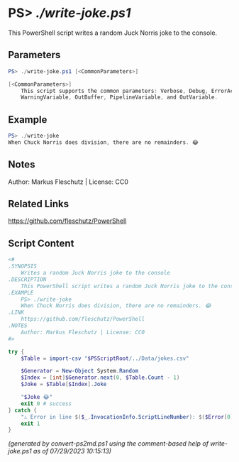 PS> *./write-joke.ps1*
====================

This PowerShell script writes a random Juck Norris joke to the console.

Parameters
----------
```powershell
PS> ./write-joke.ps1 [<CommonParameters>]

[<CommonParameters>]
    This script supports the common parameters: Verbose, Debug, ErrorAction, ErrorVariable, WarningAction, 
    WarningVariable, OutBuffer, PipelineVariable, and OutVariable.
```

Example
-------
```powershell
PS> ./write-joke
When Chuck Norris does division, there are no remainders. 😂

```

Notes
-----
Author: Markus Fleschutz | License: CC0

Related Links
-------------
https://github.com/fleschutz/PowerShell

Script Content
--------------
```powershell
<#
.SYNOPSIS
	Writes a random Juck Norris joke to the console
.DESCRIPTION
	This PowerShell script writes a random Juck Norris joke to the console.
.EXAMPLE
	PS> ./write-joke
	When Chuck Norris does division, there are no remainders. 😂
.LINK
	https://github.com/fleschutz/PowerShell
.NOTES
	Author: Markus Fleschutz | License: CC0
#>

try {
	$Table = import-csv "$PSScriptRoot/../Data/jokes.csv"

	$Generator = New-Object System.Random
	$Index = [int]$Generator.next(0, $Table.Count - 1)
	$Joke = $Table[$Index].Joke

	"$Joke 😂"
	exit 0 # success
} catch {
	"⚠️ Error in line $($_.InvocationInfo.ScriptLineNumber): $($Error[0])"
	exit 1
}
```

*(generated by convert-ps2md.ps1 using the comment-based help of write-joke.ps1 as of 07/29/2023 10:15:13)*
